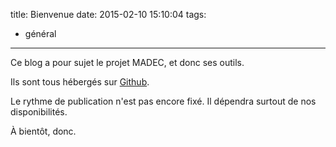 title: Bienvenue
date: 2015-02-10 15:10:04
tags:
- général
---
Ce blog a pour sujet le projet MADEC, et donc ses outils.

Ils sont tous hébergés sur [Github](https://github.com/madec-project/).

Le rythme de publication n'est pas encore fixé.
Il dépendra surtout de nos disponibilités.

À bientôt, donc.
